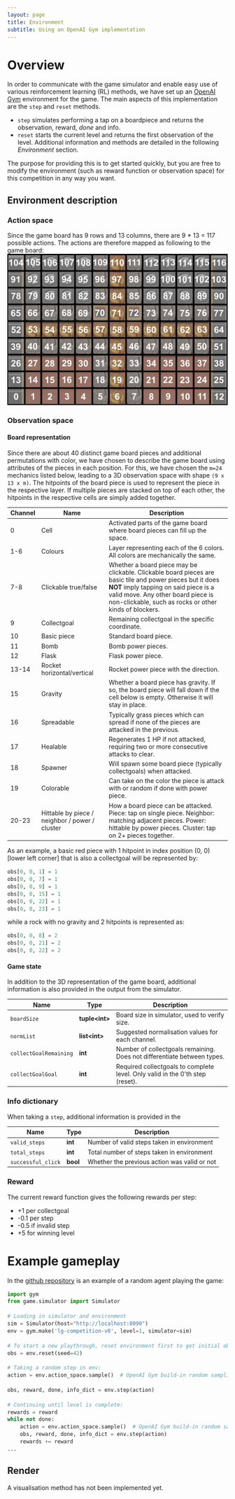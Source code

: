 ```yaml
---
layout: page
title: Environment
subtitle: Using an OpenAI Gym implementation
---
```



# Overview

In order to communicate with the game simulator and enable easy use of various reinforcement learning (RL) methods, we have set up an [OpenAI Gym](https://gym.openai.com/docs/) environment for the game.
The main aspects of this implementation are the `step` and `reset` methods.
* `step` simulates performing a tap on a boardpiece and returns the observation, reward, *done* and info.
* `reset` starts the current level and returns the first observation of the level.
Additional information and methods are detailed in the following *Environment* section.

The purpose for providing this is to get started quickly, but you are free to modify the environment (such as reward function or observation space) for this competition in any way you want.

## Environment description

### Action space

Since the game board has 9 rows and 13 columns, there are 9 * 13 = 117 possible actions. The actions are therefore mapped as following to the game board:
![Action space overview](assets/img/moveoverview.png)

### Observation space

#### Board representation

Since there are about 40 distinct game board pieces and additional permutations with color, we have chosen to describe the game board using attributes of the pieces in each position. For this, we have chosen the `m=24` mechanics listed below, leading to a 3D observation space with shape `(9 x 13 x m)`. The hitpoints of the board piece is used to represent the piece in the respective layer. If multiple pieces are stacked on top of each other, the hitpoints in the respective cells are simply added together.

Channel | Name | Description
--- | --- | ---
0|Cell|Activated parts of the game board where board pieces can fill up the space.
1-6|Colours|Layer representing each of the 6 colors. All colors are mechanically the same.
7-8|Clickable true/false|Whether a board piece may be clickable. Clickable board pieces are basic tile and power pieces but it does **NOT** imply tapping on said piece is a valid move. Any other board piece is non-clickable, such as rocks or other kinds of blockers.
9|Collectgoal|Remaining collectgoal in the specific coordinate.
10|Basic piece|Standard board piece.
11|Bomb|Bomb power pieces.
12|Flask|Flask power piece.
13-14|Rocket horizontal/vertical|Rocket power piece with the direction.
15|Gravity|Whether a board piece has gravity. If so, the board piece will fall down if the cell below is empty. Otherwise it will stay in place.
16|Spreadable|Typically grass pieces which can spread if none of the pieces are attacked in the previous.
17|Healable|Regenerates 1 HP if not attacked, requiring two or more consecutive attacks to clear.
18|Spawner|Will spawn some board piece (typically collectgoals) when attacked.
19|Colorable|Can take on the color the piece is attack with or random if done with power piece.
20-23|Hittable by piece / neighbor / power / cluster|How a board piece can be attacked. Piece: tap on single piece. Neighbor: matching adjacent pieces. Power: hittable by power pieces. Cluster: tap on 2+ pieces together.

As an example, a basic red piece with 1 hitpoint in index position (0, 0) [lower left corner] that is also a collectgoal will be represented by:

```python
obs[0, 0, 1] = 1
obs[0, 0, 7] = 1
obs[0, 0, 9] = 1
obs[0, 0, 15] = 1
obs[0, 0, 22] = 1
obs[0, 0, 23] = 1
```

while a rock with no gravity and 2 hitpoints is represented as:

```python
obs[0, 0, 8] = 2
obs[0, 0, 21] = 2
obs[0, 0, 22] = 2
```

#### Game state

In addition to the 3D representation of the game board, additional information is also provided in the output from the simulator.

Name | Type | Description
--- | --- | ---
`boardSize`|**tuple\<int\>**|Board size in simulator, used to verify size.
`normList`|**list\<int\>**|Suggested normalisation values for each channel.
`collectGoalRemaining`|**int**|Number of collectgoals remaining. Does not differentiate between types.
`collectGoalGoal`|**int**|Required collectgoals to complete level. Only valid in the 0'th step (reset).


### Info dictionary
When taking a `step`, additional information is provided in the

Name | Type | Description
--- | --- | ---
`valid_steps`|**int**|Number of valid steps taken in environment
`total_steps`|**int**|Total number of steps taken in environment
`successful_click` | **bool** | Whether the previous action was valid or not

### Reward

The current reward function gives the following rewards per step:
* +1 per collectgoal
* -0.1 per step
* -0.5 if invalid step
* +5 for winning level


# Example gameplay

In the [github repository](https://github.com/Jeppe-T-K/LG-competition/blob/main/examples/random_agent.py) is an example of a random agent playing the game:

```python
import gym
from game.simulator import Simulator

# Loading in simulator and environment
sim = Simulator(host="http://localhost:8090")
env = gym.make('lg-competition-v0', level=1, simulator=sim)

# To start a new playthrough, reset environment first to get initial obs. space
obs = env.reset(seed=42)

# Taking a random step in env:
action = env.action_space.sample()  # OpenAI Gym build-in random sampling

obs, reward, done, info_dict = env.step(action)

# Continuing until level is complete:
rewards = reward
while not done:
    action = env.action_space.sample()  # OpenAI Gym build-in random sampling
    obs, reward, done, info_dict = env.step(action)
    rewards += reward
...
```


## Render
A visualisation method has not been implemented yet.
